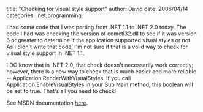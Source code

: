 
title: "Checking for visual style support"
author: David
date: 2006/04/14
categories: .net;programming

I had some code that I was porting from .NET 1.1 to .NET 2.0 today. The code I had was checking the version of comctl32.dll to see if it was version 6 or greater to determine if the application supported visual styles or not. As I didn't write that code, I'm not sure if that is a valid way to check for visual style support in .NET 1.1.

I DO know that in .NET 2.0, that check doesn't necessarily work correctly; however, there is a new way to check that is much easier and more reliable -- Application.RenderWithVisualStyles. If you call Application.EnableVisualStyles in your Sub Main method, this boolean will be set to true. That's all you need to check!

See MSDN documentation [here](http://msdn2.microsoft.com/en-us/library/ms171733%28VS.80%29.aspx).


